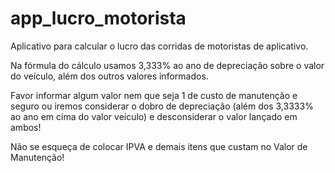 # app_lucro_motorista
Aplicativo para calcular o lucro das corridas de motoristas de aplicativo.

Na fórmula do cálculo usamos 3,333% ao ano de depreciação sobre o valor do veículo, além dos outros valores informados.

Favor informar algum valor nem que seja 1 de custo de manutenção e seguro ou iremos considerar o dobro de depreciação (além dos 3,3333% ao ano em cima do valor veículo) e desconsiderar o valor lançado em ambos!

Não se esqueça de colocar IPVA e demais itens que custam no Valor de Manutenção!
